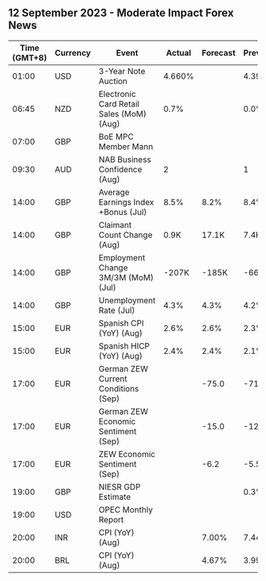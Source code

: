 ## 12 September 2023 - Moderate Impact Forex News

| Time (GMT+8) | Currency | Event | Actual | Forecast | Previous |
|------|----------|-------|--------|----------|----------|
| 01:00 | USD | 3-Year Note Auction | 4.660% |  | 4.398% |
| 06:45 | NZD | Electronic Card Retail Sales (MoM) (Aug) | 0.7% |  | 0.0% |
| 07:00 | GBP | BoE MPC Member Mann |  |  |  |
| 09:30 | AUD | NAB Business Confidence (Aug) | 2 |  | 1 |
| 14:00 | GBP | Average Earnings Index +Bonus (Jul) | 8.5% | 8.2% | 8.4% |
| 14:00 | GBP | Claimant Count Change (Aug) | 0.9K | 17.1K | 7.4K |
| 14:00 | GBP | Employment Change 3M/3M (MoM) (Jul) | -207K | -185K | -66K |
| 14:00 | GBP | Unemployment Rate (Jul) | 4.3% | 4.3% | 4.2% |
| 15:00 | EUR | Spanish CPI (YoY) (Aug) | 2.6% | 2.6% | 2.3% |
| 15:00 | EUR | Spanish HICP (YoY) (Aug) | 2.4% | 2.4% | 2.1% |
| 17:00 | EUR | German ZEW Current Conditions (Sep) |  | -75.0 | -71.3 |
| 17:00 | EUR | German ZEW Economic Sentiment (Sep) |  | -15.0 | -12.3 |
| 17:00 | EUR | ZEW Economic Sentiment (Sep) |  | -6.2 | -5.5 |
| 19:00 | GBP | NIESR GDP Estimate |  |  | 0.3% |
| 19:00 | USD | OPEC Monthly Report |  |  |  |
| 20:00 | INR | CPI (YoY) (Aug) |  | 7.00% | 7.44% |
| 20:00 | BRL | CPI (YoY) (Aug) |  | 4.67% | 3.99% |
